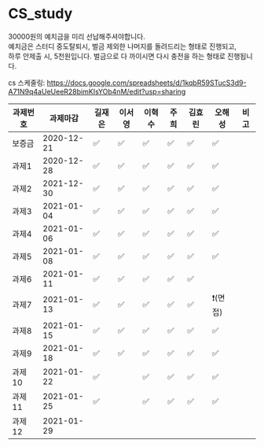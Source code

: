 # CS_study
 30000원의  예치금을 미리 선납해주셔야합니다.  
 예치금은 스터디  중도탈퇴시,  벌금 제외한 나머지를 돌려드리는 형태로 진행되고,  
 하루 안제출 시, 5천원입니다. 벌금으로 다 까이시면 다시 충전을 하는 형태로 진행됩니다.
 
 
cs 스케줄링:
https://docs.google.com/spreadsheets/d/1kqbR59STucS3d9-A71N9q4aUeUeeR28bimKIsYOb4nM/edit?usp=sharing


|과제번호|과제마감|길재은|이서영|이혁수|주희|김효린| 오해성|비고 |
|------|-----|-----|----|----|----|----|----|----|
|보증금|2020-12-21 |✅|✅|  ✅|  ✅|  ✅ | ✅ | |
|과제1|2020-12-28    |✅|✅|  ✅|  ✅|  ✅ | ✅ | |
|과제2|2021-12-30    |✅|✅|  ✅|  ✅|  ✅ | ✅ | |
|과제3|2021-01-04    |✅|✅|  ✅|  ✅|  ✅ | ✅ | |
|과제4|2021-01-06  |✅|✅|  ✅|  ✅|  ✅ | ✅ | |
|과제5|2021-01-08   |✅|✅|  ✅|  ✅|  ✅ | ✅ | |
|과제6|2021-01-11  | ✅|✅|  ✅|  ✅|  ✅ | | |
|과제7|2021-01-13    |✅|✅|  ✅|  ✅|  ✅ |❗(면접) | |
|과제8|2021-01-15   |✅|✅|  ✅|  ✅|  ✅ | ✅ | |
|과제9|2021-01-18   |✅|✅|  ✅|  ✅|  ✅ | ✅ | |
|과제10|2021-01-22    |✅||  ✅|  ✅|  ✅ | ✅ | |
|과제11|2021-01-25   |✅||  ✅|  ✅|  ✅ | ✅ | |
|과제12|2021-01-29   | | | | | |  | 
